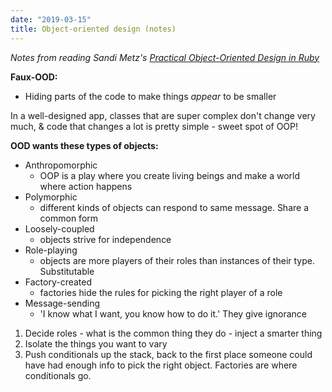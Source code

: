 ```yaml
---
date: "2019-03-15"
title: Object-oriented design (notes)
---
```


_Notes from reading Sandi Metz's [Practical Object-Oriented Design in Ruby](https://www.poodr.com/)_

**Faux-OOD:**
- Hiding parts of the code to make things _appear_ to be smaller   

In a well-designed app, classes that are super complex don't change very much, & code that changes a lot is pretty simple - sweet spot of OOP!

**OOD wants these types of objects:**
- Anthropomorphic
    - OOP is a play where you create living beings and make a world where action happens
- Polymorphic
    - different kinds of objects can respond to same message. Share a common form
- Loosely-coupled
    - objects strive for independence
- Role-playing
    - objects are more players of their roles than instances of their type. Substitutable
- Factory-created
    - factories hide the rules for picking the right player of a role
- Message-sending
    - 'I know what I want, you know how to do it.' They give ignorance

1. Decide roles - what is the common thing they do - inject a smarter thing
2. Isolate the things you want to vary
3. Push conditionals up the stack, back to the first place someone could have had enough info to pick the right object. Factories are where conditionals go.

